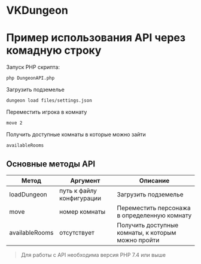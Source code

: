 # VKDungeon

# Пример использования API через комадную строку

Запуск PHP скрипта:
```sh
php DungeonAPI.php
```


Загрузить подземелье
```sh
dungeon load files/settings.json
```
Переместить игрока в комнату
```sh
move 2
```

Получить доступные комнаты в которые можно зайти
```sh
availableRooms
```

## Основные методы API



| Метод | Аргумент | Описание |
| ------ | ------ | ------ |
| loadDungeon | путь к файлу конфигурации | Загрузить подземелье |
| move | номер комнаты | Переместить персонажа в определенную комнату |
| availableRooms | отсутствует | Получить доступные комнаты, к которым можно пройти |

>  Для работы с API необходима версия PHP 7.4 или выше